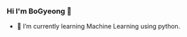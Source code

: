 ### Hi I'm BoGyeong 👋

- 🌱 I’m currently learning Machine Learning using python.

<!--  ### Hi there 👋

<!-- **qhruddl51/qhruddl51** is a ✨ _special_ ✨ repository because its `README.md` (this file) appears on your GitHub profile.

<!-- Here are some ideas to get you started:


<!-- - 🌱 I’m currently learning ...
<!-- - 🔭 I’m currently working on ...
<!-- - 👯 I’m looking to collaborate on ...
<!-- - 🤔 I’m looking for help with ...
<!-- - 💬 Ask me about ...
<!-- - 📫 How to reach me: ...
<!-- - 😄 Pronouns: ...
<!-- - ⚡ Fun fact: .. 
